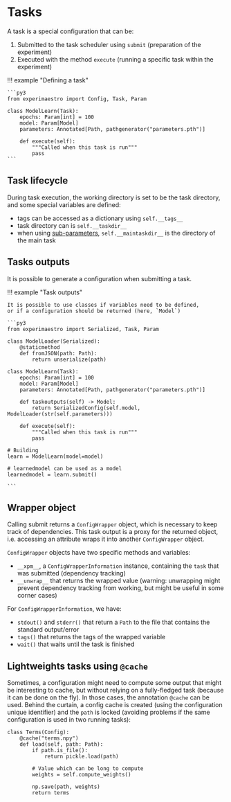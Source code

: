 # Tasks

A task is a special configuration that can be:

1. Submitted to the task scheduler using `submit` (preparation of the experiment)
1. Executed with the method `execute` (running a specific task within the experiment)

!!! example "Defining a task"

    ```py3
    from experimaestro import Config, Task, Param

    class ModelLearn(Task):
        epochs: Param[int] = 100
        model: Param[Model]
        parameters: Annotated[Path, pathgenerator("parameters.pth")]

        def execute(self):
            """Called when this task is run"""
            pass
    ```

## Task lifecycle

During task execution, the working directory
is set to be the task directory, and
some special variables are defined:

- tags can be accessed as a dictionary using `self.__tags__`
- task directory can is `self.__taskdir__`
- when using [sub-parameters](../config#sub-parameters), `self.__maintaskdir__` is the directory of the main task

## Tasks outputs

It is possible to generate a configuration when submitting a task.

!!! example "Task outputs"

    It is possible to use classes if variables need to be defined,
    or if a configuration should be returned (here, `Model`)

    ```py3
    from experimaestro import Serialized, Task, Param

    class ModelLoader(Serialized):
        @staticmethod
        def fromJSON(path: Path):
            return unserialize(path)

    class ModelLearn(Task):
        epochs: Param[int] = 100
        model: Param[Model]
        parameters: Annotated[Path, pathgenerator("parameters.pth")]

        def taskoutputs(self) -> Model:
            return SerializedConfig(self.model, ModelLoader(str(self.parameters)))

        def execute(self):
            """Called when this task is run"""
            pass

    # Building
    learn = ModelLearn(model=model)

    # learnedmodel can be used as a model
    learnedmodel = learn.submit()

    ```

## Wrapper object

Calling submit returns a `ConfigWrapper` object, which is necessary to keep track
of dependencies. This task output is a proxy for the returned object, i.e.
accessing an attribute wraps it into another `ConfigWrapper` object.

`ConfigWrapper` objects have two specific methods and variables:

- `__xpm__`, a `ConfigWrapperInformation` instance, containing the `task` that was submitted (dependency tracking)
- `__unwrap__` that returns the wrapped value (warning: unwrapping might prevent dependency tracking from working, but might be useful in some corner cases)

For `ConfigWrapperInformation`, we have:

- `stdout()` and `stderr()` that return a `Path` to the file that contains the standard output/error
- `tags()` that returns the tags of the wrapped variable
- `wait()` that waits until the task is finished

## Lightweights tasks using `@cache`

Sometimes, a configuration might need to compute some output that might be interesting to cache, but without relying on a fully-fledged task (because it can be done on the fly). In those cases, the annotation `@cache` can be used. Behind the curtain, a config cache is created (using the configuration unique identifier) and the `path` is locked (avoiding problems if the same configuration is used in two running tasks):

```py3
class Terms(Config):
    @cache("terms.npy")
    def load(self, path: Path):
        if path.is_file():
            return pickle.load(path)

        # Value which can be long to compute
        weights = self.compute_weights()

        np.save(path, weights)
        return terms


```
